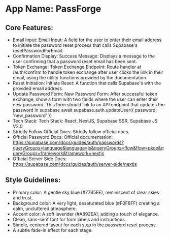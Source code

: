 # **App Name**: PassForge

## Core Features:

- Email Input: Email Input: A field for the user to enter their email address to initiate the password reset process that calls Supabase's resetPasswordForEmail.
- Confirmation Display: Success Message: Displays a message to the user confirming that a password reset email has been sent.
- Token Exchange: Token Exchange Endpoint: Route handler at /auth/confirm to handle token exchange after user clicks the link in their email, using the utility functions provided by the documentation.
- Reset Initiation: Initiate Reset: A function that calls Supabase's with the provided email address.
- Update Password Form: New Password Form: After successful token exchange, show a form with two fields where the user can enter their new password. This form should link to an API endpoint that updates the password in supabase await supabase.auth.updateUser({ password: 'new_password' })
- Tech Stack: Tech Stack: React, NextJS, Supabase SSR, Supabase JS V2.0
- Strictly Follow Official Docs: Strictly follow official docs.
- Official Password Docs: Official documentation: https://supabase.com/docs/guides/auth/passwords?queryGroups=language&language=js&queryGroups=flow&flow=pkce&queryGroups=framework&framework=nextjs
- Official Server Side Docs: https://supabase.com/docs/guides/auth/server-side/nextjs

## Style Guidelines:

- Primary color: A gentle sky blue (#77B5FE), reminiscent of clear skies and trust.
- Background color: A very light, desaturated blue (#F0F8FF) creating a calm, uncluttered atmosphere.
- Accent color: A soft lavender (#A892EA), adding a touch of elegance.
- Clean, sans-serif font for form labels and instructions.
- Simple, centered layout for each step in the password reset process.
- A subtle fade-in effect for each stage.